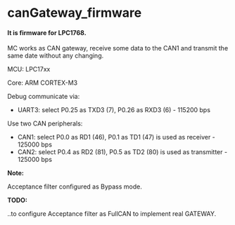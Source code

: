 # canGateway_firmware

#### It is firmware for LPC1768.
MC works as CAN gateway, receive some data to the CAN1 and transmit the same date without any changing.


MCU: LPC17xx

Core: ARM CORTEX-M3

Debug communicate via: 
- UART3: select P0.25 as TXD3 (7), P0.26 as RXD3 (6) - 115200 bps

Use two CAN peripherals: 
- CAN1: select P0.0 as RD1 (46), P0.1 as TD1 (47) is used as receiver - 125000 bps
- CAN2: select P0.4 as RD2 (81), P0.5 as TD2 (80) is used as transmitter - 125000 bps

__Note:__

Acceptance filter configured as Bypass mode.
	
__TODO:__ 

..to configure Acceptance filter as FullCAN to implement real GATEWAY.


